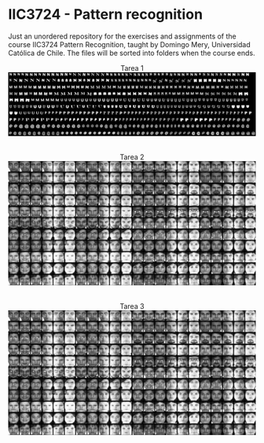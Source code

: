# IIC3724 - Pattern recognition

Just an unordered repository for the exercises and assignments of the course IIC3724 Pattern Recognition, taught by Domingo Mery, Universidad Católica de Chile.
The files will be sorted into folders when the course ends.

<p align="center">
	<a>Tarea 1</a>
	<img src="./images.jpg">
	<br>
	<br>
</p>

<p align="center">
	<a>Tarea 2</a>
	<img src="./images_T02.jpg">
	<br>
	<br>
</p>

<p align="center">
	<a>Tarea 3</a>
	<img src="./images_T02.jpg">
	<br>
	<br>
</p>
